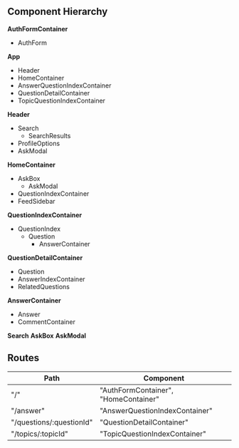 ## Component Hierarchy

**AuthFormContainer**
 - AuthForm

**App**
 - Header
 - HomeContainer
 - AnswerQuestionIndexContainer
 - QuestionDetailContainer
 - TopicQuestionIndexContainer

**Header**
 - Search
      + SearchResults
 - ProfileOptions
 - AskModal

**HomeContainer**
 - AskBox
      + AskModal
 - QuestionIndexContainer
 - FeedSidebar

**QuestionIndexContainer**
 - QuestionIndex
      + Question
          + AnswerContainer

**QuestionDetailContainer**
 - Question
 - AnswerIndexContainer
 - RelatedQuestions

**AnswerContainer**
 - Answer
 - CommentContainer

**Search**
**AskBox**
**AskModal**


## Routes

|Path   | Component   |
|-------|-------------|
| "/" | "AuthFormContainer", "HomeContainer" |
| "/answer" | "AnswerQuestionIndexContainer" |
| "/questions/:questionId" | "QuestionDetailContainer" |
| "/topics/:topicId" | "TopicQuestionIndexContainer" |
